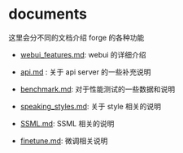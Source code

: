 # documents

这里会分不同的文档介绍 forge 的各种功能

- [webui_features.md](./webui_features.md): webui 的详细介绍

- [api.md](./api.md) : 关于 api server 的一些补充说明
- [benchmark.md](./benchmark.md): 对于性能测试的一些数据和说明
- [speaking_styles.md](./speaking_styles.md): 关于 style 相关的说明
- [SSML.md](./SSML.md): SSML 相关的说明
- [finetune.md](./finetune.md): 微调相关说明
